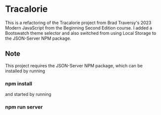 # Tracalorie

This is a refactoring of the Tracalorie project from Brad Traversy's 2023 Modern JavaScript from the Beginning Second Edition course. I added a Bootswatch theme selector and also switched from using Local Storage to the JSON-Server NPM package.

## Note

This project requires the JSON-Server NPM package, which can be installed by running

### npm install

and started by running

### npm run server
